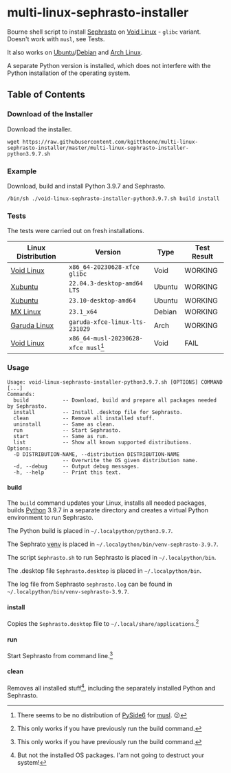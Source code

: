 # multi-linux-sephrasto-installer
Bourne shell script to install [Sephrasto](https://github.com/Aeolitus/Sephrasto) on [Void Linux](https://voidlinux.org/) - `glibc` variant. Doesn't work with `musl`, see Tests.

It also works on [Ubuntu](https://ubuntu.com/)/[Debian](https://www.debian.org/) and [Arch Linux](https://archlinux.org/).

A separate Python version is installed, which does not interfere with the Python installation of the operating system.

## Table of Contents

### Download of the Installer
Download the installer.
```
wget https://raw.githubusercontent.com/kgitthoene/multi-linux-sephrasto-installer/master/multi-linux-sephrasto-installer-python3.9.7.sh
```

### Example

Download, build and install Python 3.9.7 and Sephrasto.

```
/bin/sh ./void-linux-sephrasto-installer-python3.9.7.sh build install
```

### Tests

The tests were carried out on fresh installations.

| Linux Distribution                        | Version                              | Type        | Test Result |
| ----------                                | ----------                           | ----------  | ----------  |
| [Void Linux](https://voidlinux.org/)      | `x86_64-20230628-xfce glibc`         | Void        | WORKING     |
| [Xubuntu](https://xubuntu.org/)           | `22.04.3-desktop-amd64 LTS`          | Ubuntu      | WORKING     |
| [Xubuntu](https://xubuntu.org/)           | `23.10-desktop-amd64`                | Ubuntu      | WORKING     |
| [MX Linux](https://mxlinux.org/)          | `23.1_x64`                           | Debian      | WORKING     |
| [Garuda Linux](https://garudalinux.org/)  | `garuda-xfce-linux-lts-231029`       | Arch        | WORKING     |
| [Void Linux](https://voidlinux.org/)      | `x86_64-musl-20230628-xfce musl`[^1] | Void        | FAIL        |

[^1]: There seems to be no distribution of [PySide6](https://pypi.org/project/PySide6/) for [musl](https://www.musl-libc.org/). :confused:

### Usage

```
Usage: void-linux-sephrasto-installer-python3.9.7.sh [OPTIONS] COMMAND [...]
Commands:
  build           -- Download, build and prepare all packages needed by Sephrasto.
  install         -- Install .desktop file for Sephrasto.
  clean           -- Remove all installed stuff.
  uninstall       -- Same as clean.
  run             -- Start Sephrasto.
  start           -- Same as run.
  list            -- Show all known supported distributions.
Options:
  -D DISTRIBUTION-NAME, --distribution DISTRIBUTION-NAME
                  -- Overwrite the OS given distribution name.
  -d, --debug     -- Output debug messages.
  -h, --help      -- Print this text.
```

#### build

The `build` command updates your Linux, installs all needed packages, builds [Python](https://www.python.org/) 3.9.7 in a separate directory and creates a virtual Python environment to run Sephrasto.

The Python build is placed in `~/.localpython/python3.9.7`.

The Sephrato [venv](https://docs.python.org/3/library/venv.html) is placed in `~/.localpython/bin/venv-sephrasto-3.9.7`.

The script `Sephrasto.sh` to run Sephrasto is placed in `~/.localpython/bin`.

The .desktop file `Sephrasto.desktop` is placed in `~/.localpython/bin`.

The log file from Sephrasto `sephrasto.log` can be found in `~/.localpython/bin/venv-sephrasto-3.9.7`.

#### install

Copies the `Sephrasto.desktop` file to `~/.local/share/applications`.[^2]

#### run

Start Sephrasto from command line.[^2]

[^2]: This only works if you have previously run the build command.

#### clean

Removes all installed stuff[^3], including the separately installed Python and Sephrasto.

[^3]: But not the installed OS packages.
  I'am not going to destruct your system!

